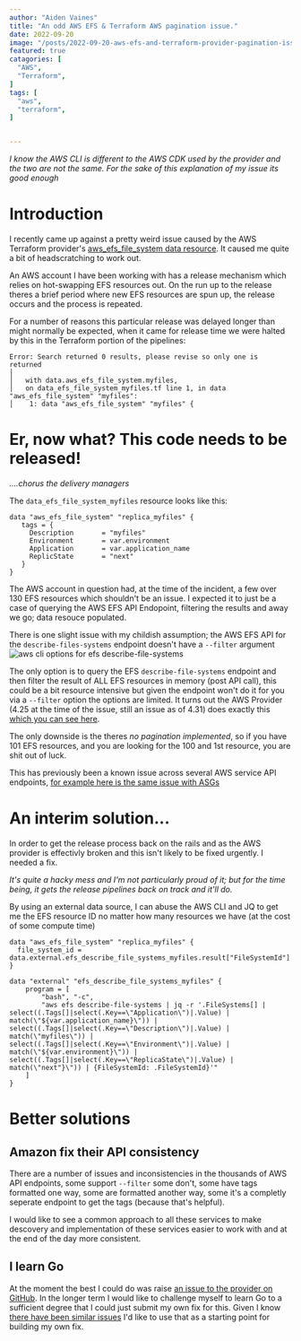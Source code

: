 ```yaml
---
author: "Aiden Vaines"
title: "An odd AWS EFS & Terraform AWS pagination issue."
date: 2022-09-20
image: "/posts/2022-09-20-aws-efs-and-terraform-provider-pagination-issue/featured.png"
featured: true
catagories: [
  "AWS",
  "Terraform",
]
tags: [
  "aws",
  "terraform",
]


---
```


*I know the AWS CLI is different to the AWS CDK used by the provider and the two are not the same. For the sake of this explanation of my issue its good enough*

# Introduction

I recently came up against a pretty weird issue caused by the AWS Terraform provider's [aws_efs_file_system data resource][1]. It caused me quite a bit of headscratching to work out.

An AWS account I have been working with has a release mechanism which relies on hot-swapping EFS resources out. On the run up to the release theres a brief period where new EFS resources are spun up, the release occurs and the process is repeated.

For a number of reasons this particular release was delayed longer than might normally be expected, when it came for release time we were halted by this in the Terraform portion of the pipelines:

~~~
Error: Search returned 0 results, please revise so only one is returned
│
│   with data.aws_efs_file_system.myfiles,
│   on data_efs_file_system_myfiles.tf line 1, in data "aws_efs_file_system" "myfiles":
│    1: data "aws_efs_file_system" "myfiles" {
~~~

# Er, now what? This code needs to be released!
*....chorus the delivery managers*

The `data_efs_file_system_myfiles` resource looks like this:

~~~
data "aws_efs_file_system" "replica_myfiles" {
   tags = {
     Description       = "myfiles"
     Environment       = var.environment
     Application       = var.application_name
     ReplicState       = "next"
   }
}
~~~

The AWS account in question had, at the time of the incident, a few over 130 EFS resources which shouldn't be an issue. I expected it to just be a case of querying the AWS EFS API Endopoint, filtering the results and away we go; data resouce populated.

There is one slight issue with my childish assumption; the AWS EFS API for the `describe-files-systems` endpoint doesn't have a `--filter` argument ![aws cli options for efs describe-file-systems](/posts/2022-09-20-aws-efs-and-terraform-provider-pagination-issue/aws-cli-synopsis.png)

The only option is to query the EFS `describe-file-systems` endpoint and then filter the result of ALL EFS resources in memory (post API call), this could be a bit resource intensive but given the endpoint won't do it for you via a `--filter` option the options are limited. It turns out the AWS Provider (4.25 at the time of the issue, still an issue as of 4.31) does exactly this [which you can see here][2].

The only downside is the theres *no pagination implemented*, so if you have 101 EFS resources, and you are looking for the 100 and 1st resource, you are shit out of luck.

This has previously been a known issue across several AWS service API endpoints, [for example here is the same issue with ASGs][3]

# An interim solution...
In order to get the release process back on the rails and as the AWS provider is effectivly broken and this isn't likely to be fixed urgently. I needed a fix.

*It's quite a hacky mess and I'm not particularly proud of it; but for the time being, it gets the release pipelines back on track and it'll do.*

By using an external data source, I can abuse the AWS CLI and JQ to get me the EFS resource ID no matter how many resources we have (at the cost of some compute time)

~~~
data "aws_efs_file_system" "replica_myfiles" {
  file_system_id = data.external.efs_describe_file_systems_myfiles.result["FileSystemId"]
}

data "external" "efs_describe_file_systems_myfiles" {
    program = [
        "bash", "-c",
        "aws efs describe-file-systems | jq -r '.FileSystems[] | select((.Tags[]|select(.Key==\"Application\")|.Value) | match(\"${var.application_name}\")) | select((.Tags[]|select(.Key==\"Description\")|.Value) | match(\"myfiles\")) | select((.Tags[]|select(.Key==\"Environment\")|.Value) | match(\"${var.environment}\")) | select((.Tags[]|select(.Key==\"ReplicaState\")|.Value) | match(\"next"}\")) | {FileSystemId: .FileSystemId}'"
    ]
}
~~~

# Better solutions
## Amazon fix their API consistency
There are a number of issues and inconsistencies in the thousands of AWS API endpoints, some support `--filter` some don't, some have tags formatted one way, some are formatted another way, some it's a completly seperate endpoint to get the tags (because that's helpful).

I would like to see a common approach to all these services to make descovery and implementation of these services easier to work with and at the end of the day more consistent.

## I learn Go
At the moment the best I could do was raise [an issue to the provider on GitHub][4]. In the longer term I would like to challenge myself to learn Go to a sufficient degree that I could just submit my own fix for this. Given I know [there have been similar issues][3] I'd like to use that as a starting point for building my own fix.


[1]: https://registry.terraform.io/providers/hashicorp/aws/latest/docs/data-sources/efs_file_system
[2]: https://github.com/hashicorp/terraform-provider-aws/blob/da38070f1ae31cda55c4000a0348d3004cb3acfb/internal/service/efs/file_system_data_source.go#L93
[3]: https://github.com/hashicorp/terraform-provider-aws/issues/4531
[4]: https://github.com/hashicorp/terraform-provider-aws/issues/26863